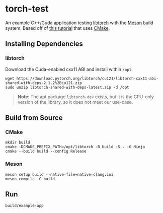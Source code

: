 # torch-test
An example C++/Cuda application testing [libtorch](https://github.com/pytorch/pytorch) with the [Meson](https://mesonbuild.com/) build system. Based off of [this tutorial](https://pytorch.org/cppdocs/installing.html) that uses [CMake](https://cmake.org/).

## Installing Dependencies
### libtorch

Download the Cuda-enabled cxx11 ABI and install within `/opt`.


```shell
wget https://download.pytorch.org/libtorch/cu121/libtorch-cxx11-abi-shared-with-deps-2.1.2%2Bcu121.zip
sudo unzip libtorch-shared-with-deps-latest.zip -d /opt
```

> **Note**: The apt package `libtorch-dev` exists, but it is the CPU-only version of the library, so it does not meet our use-case.


## Build from Source

### CMake
```shell
mkdir build
cmake -DCMAKE_PREFIX_PATH=/opt/libtorch -B build -S . -G Ninja
cmake --build build --config Release
```

### Meson
```shell
meson setup build --native-file=native-clang.ini
meson compile -C build
```

## Run

```shell
build/example-app
```
